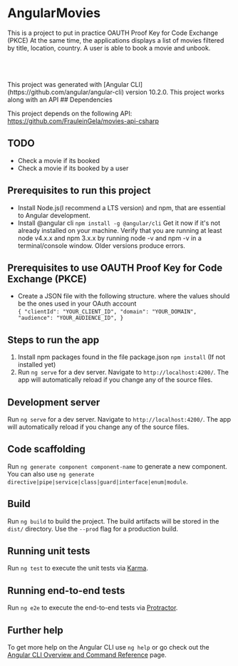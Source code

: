 # AngularMovies
This is a project to put in practice OAUTH Proof Key for Code Exchange (PKCE)
At the same time, the applications displays a list of  movies filtered by title, location, country.
A user is able to book a movie and unbook.

<br>
<br>
<br>
This project was generated with [Angular CLI](https://github.com/angular/angular-cli) version 10.2.0.
This project works along with an API 
## Dependencies

This project depends on the following API:  https://github.com/FrauleinGela/movies-api-csharp

## TODO
 * Check a movie if its booked
 * Check a movie if its booked by a user

## Prerequisites to run this project
 * Install Node.js(I recommend a LTS version) and npm, that are essential to Angular development.
 * Install @angular cli  `npm install -g @angular/cli` 
Get it now if it's not already installed on your machine.
Verify that you are running at least node v4.x.x and npm 3.x.x by running node -v and npm -v in a terminal/console window. Older versions produce errors.

## Prerequisites to use OAUTH Proof Key for Code Exchange (PKCE)
 * Create a JSON file with the following structure. where the values should be the ones used in your OAuth account <br>
`
{
  "clientId": "YOUR_CLIENT_ID",
  "domain": "YOUR_DOMAIN",
  "audience": "YOUR_AUDIENCE_ID",
}
`


## Steps to run the app
 1. Install npm packages found in the file package.json `npm install` (If not installed yet)
 1. Run `ng serve` for a dev server. Navigate to `http://localhost:4200/`. The app will automatically reload if you change any of the source files.
 
 
## Development server

Run `ng serve` for a dev server. Navigate to `http://localhost:4200/`. The app will automatically reload if you change any of the source files.


## Code scaffolding

Run `ng generate component component-name` to generate a new component. You can also use `ng generate directive|pipe|service|class|guard|interface|enum|module`.

## Build

Run `ng build` to build the project. The build artifacts will be stored in the `dist/` directory. Use the `--prod` flag for a production build.

## Running unit tests

Run `ng test` to execute the unit tests via [Karma](https://karma-runner.github.io).

## Running end-to-end tests

Run `ng e2e` to execute the end-to-end tests via [Protractor](http://www.protractortest.org/).

## Further help

To get more help on the Angular CLI use `ng help` or go check out the [Angular CLI Overview and Command Reference](https://angular.io/cli) page.




